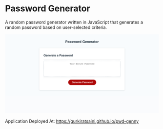 # Password Generator

A random password generator written in JavaScript that generates a random password based on user-selected criteria.

![Home Page](./assets/screencapture.png?raw=true)

Application Deployed At: https://gurkiratsaini.github.io/pwd-genny